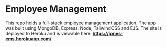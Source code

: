 # Employee Management

This repo holds a full-stack employee management application. The app was built using MongoDB, Express, Node, TailwindCSS and EJS. The site is deployed to Heroku and is viewable here: <b>https://jones-ems.herokuapp.com/
